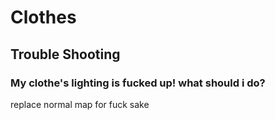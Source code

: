 # Clothes

## Trouble Shooting

### My clothe's lighting is fucked up! what should i do?

replace normal map for fuck sake
